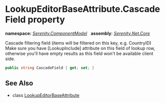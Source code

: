 # LookupEditorBaseAttribute.CascadeField property
**namespace:** *[Serenity.ComponentModel](../../README.md#serenity.componentmodel-namespace)*   **assembly**: *[Serenity.Net.Core](../../README.md)*

Cascade filtering field (items will be filtered on this key, e.g. CountryID) Make sure you have [LookupInclude] attribute on this field of lookup row, otherwise you'll have empty results as this field won't be available client side.

```csharp
public string CascadeField { get; set; }
```

## See Also

* class [LookupEditorBaseAttribute](../LookupEditorBaseAttribute.md)
